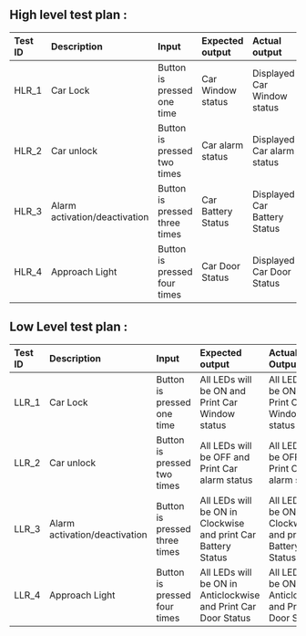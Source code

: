 ## High level test plan :

|Test ID | Description |   Input   |   Expected output   |   Actual output   |   Status   |
|:-------|:------------|:-----------|:------------|:---------------|:-----------------|
|HLR_1 | Car Lock| Button is pressed one time  |  Car Window status   |     Displayed Car Window status  |  ✅ | 
|HLR_2 |Car unlock| Button is pressed two times	 | Car alarm status|	Displayed Car alarm status  |✅  |                   
|HLR_3	| Alarm activation/deactivation| Button is pressed three times |	 Car Battery Status | Displayed Car Battery Status |✅ |
|HLR_4|	Approach Light|	Button is pressed four times |	Car Door Status	|Displayed Car Door Status|✅ |



## Low Level test plan :
|Test ID | Description |  Input   |   Expected output   |   Actual Output   |   Status   |
|:-------|:------------|:-----------|:------------|:---------------|:-----------------|
| LLR_1 | Car Lock| Button is pressed one time | All LEDs will be ON and Print Car Window status | All LEDs will be ON and Print Car Window status |✅ |
| LLR_2 |Car unlock |Button is pressed two times| All LEDs will be OFF and Print  Car alarm status| All LEDs will be OFF and Print  Car alarm status | ✅ |
| LLR_3 |Alarm activation/deactivation | Button is pressed three times | All LEDs will be ON in Clockwise and print  Car Battery Status | All LEDs will be ON in Clockwise and print  Car Battery Status  | ✅ |
| LLR_4 |Approach Light|	Button is pressed four times | All LEDs will be ON in  Anticlockwise and Print Car Door Status | All LEDs will be ON in  Anticlockwise and Print Car Door Status| ✅ |
